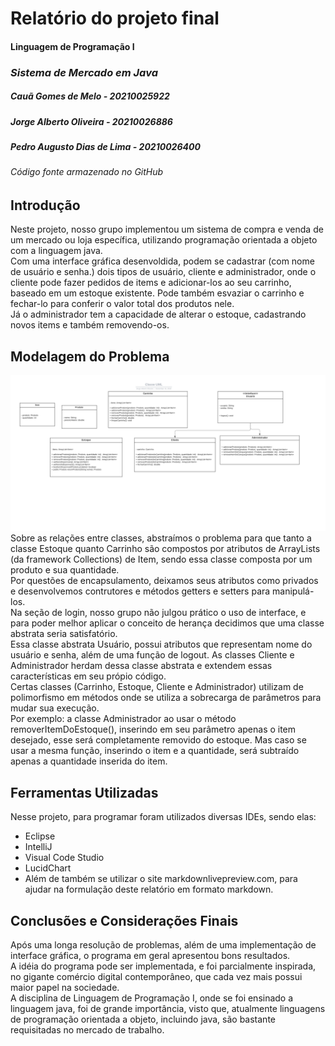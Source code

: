 # **Relatório do projeto final**
#### **Linguagem de Programação I**
  
### *Sistema de Mercado em Java*

##### Cauã Gomes de Melo - 20210025922
##### Jorge Alberto Oliveira - 20210026886
##### Pedro Augusto Dias de Lima - 20210026400

###### Código fonte armazenado no GitHub

## Introdução
Neste projeto, nosso grupo implementou um sistema de compra e venda de um mercado ou loja específica, utilizando programação orientada a objeto com a linguagem java.  
Com uma interface gráfica desenvoldida, podem se cadastrar (com nome de usuário e senha.) dois tipos de usuário, cliente e administrador, onde o cliente pode fazer pedidos de items e adicionar-los ao seu carrinho, baseado em um estoque existente. Pode também esvaziar o carrinho e fechar-lo para conferir o valor total dos produtos nele.   
Já o administrador tem a capacidade de alterar o estoque, cadastrando novos items e também removendo-os.

## Modelagem do Problema
![Diagrama](/Classe%20UML.png) 
Sobre as relações entre classes, abstraímos o problema para que tanto a classe Estoque quanto Carrinho são compostos por atributos de ArrayLists (da framework Collections) de Item, sendo essa classe composta por um produto e sua quantidade.  
Por questões de encapsulamento, deixamos seus atributos como privados e desenvolvemos contrutores e métodos getters e setters para manipulá-los.  
Na seção de login, nosso grupo não julgou prático o uso de interface, e para poder melhor aplicar o conceito de herança decidimos que uma classe abstrata seria satisfatório.  
Essa classe abstrata Usuário, possui atributos que representam nome do usuário e senha, além de uma função de logout. As classes Cliente e Administrador herdam dessa classe abstrata e extendem essas características em seu própio código.  
Certas classes (Carrinho, Estoque, Cliente e Administrador) utilizam de polimorfismo em métodos onde se utiliza a sobrecarga de parâmetros para mudar sua execução.  
Por exemplo: a classe Administrador ao usar o método removerItemDoEstoque(), inserindo em seu parâmetro apenas o item desejado, esse será completamente removido do estoque. Mas caso se usar a mesma função, inserindo o item e a quantidade, será subtraído apenas a quantidade inserida do item.


## Ferramentas Utilizadas  
Nesse projeto, para programar foram utilizados diversas IDEs, sendo elas:
* Eclipse
* IntelliJ
* Visual Code Studio  
* LucidChart
* Além de também se utilizar o site markdownlivepreview.com, para ajudar na formulação deste relatório em formato markdown.

## Conclusões e Considerações Finais  
Após uma longa resolução de problemas, além de uma implementação de interface gráfica, o programa em geral apresentou bons resultados.  
A idéia do programa pode ser implementada, e foi parcialmente inspirada, no gigante comércio digital contemporâneo, que cada vez mais possui maior papel na sociedade.  
A disciplina de Linguagem de Programação I, onde se foi ensinado a linguagem java, foi de grande importância, visto que, atualmente linguagens de programação orientada a objeto, incluindo java, são bastante requisitadas no mercado de trabalho.
